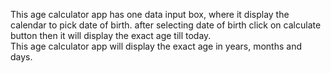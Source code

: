 This age calculator app has one data input box, where it display the calendar to pick date of birth. after selecting date of birth click on calculate button then it will display the exact age till today. <br>
This age calculator app will display the exact age in years, months and days.
